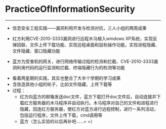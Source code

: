 # PracticeOfInformationSecurity
---
- 信息安全工程实践——漏洞利用开发与检测对抗，三人小组的两周成果

- 红方利用CVE-2010-3333漏洞进行远程木马植入windows XP系统，实现反弹回联、文件上传下载功能、实现远程桌面和鼠标操作功能，实现进程隐藏、文件隐藏、窗口隐藏功能
- 蓝方为受害机的网关，进行网络传输过程的检测和拦截、CVE-2010-3333漏洞利用代码的运行监测和拦截、终端隐藏行为的检测等功能

* 看着两星期的实践，其实也整合了大半个学期的学习成果
* 含改造其他小组的轮子，比如文件隐藏，上传下载等
* 过程：
  - 红方向蓝方的邮箱发送doc文件，蓝方下载打开doc文件后，自动连接并下载红方服务器的木马程序并自动执行。木马程序对自己的文件和进程进行隐藏，回连红方服务器，使红方对蓝方进行远程控制，进行一系列活动，包括运行程序，文件上传下载，cmd调用等
  - 蓝方（怎么实验的以后再补吧……= =）
